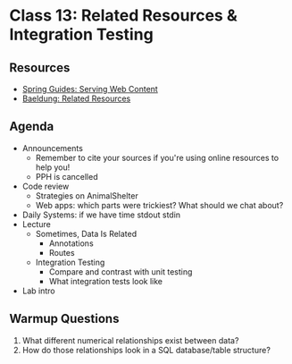 # Class 13: Related Resources & Integration Testing

## Resources

- [Spring Guides: Serving Web Content](https://spring.io/guides/gs/serving-web-content/)
- [Baeldung: Related Resources](https://www.baeldung.com/spring-data-rest-relationships)

## Agenda

- Announcements
  - Remember to cite your sources if you're using online resources to help you!
  - PPH is cancelled
- Code review
  - Strategies on AnimalShelter
  - Web apps: which parts were trickiest? What should we chat about?
- Daily Systems: if we have time stdout stdin
- Lecture
  - Sometimes, Data Is Related
    - Annotations
    - Routes
  - Integration Testing
    - Compare and contrast with unit testing
    - What integration tests look like
- Lab intro

## Warmup Questions

1. What different numerical relationships exist between data?
2. How do those relationships look in a SQL database/table structure?
